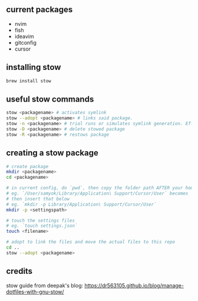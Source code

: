 
## current packages

* nvim
* fish
* ideavim
* gitconfig
* cursor

## installing stow

```bash
brew install stow
```

## useful stow commands

```bash
stow <packagename> # activates symlink
stow --adopt <packagename> # links said package.
stow -n <packagename> # trial runs or simulates symlink generation. Effective for checking for errors
stow -D <packagename> # delete stowed package
stow -R <packagename> # restows package
```

## creating a stow package

```bash
# create package
mkdir <packagename>
cd <packagename>

# in current config, do `pwd`, then copy the folder path AFTER your home directory
# eg. `/User/samyok/Library/Application\ Support/Cursor/User` becomes `Library/Application\ Support/Cursor/User`
# then insert that below
# eg. `mkdir -p Library/Application\ Support/Cursor/User`
mkdir -p <settingspath>

# touch the settings files
# eg. `touch settings.json`
touch <filename>

# adopt to link the files and move the actual files to this repo
cd ..
stow --adopt <packagename>
```

## credits

stow guide from deepak's blog: https://dr563105.github.io/blog/manage-dotfiles-with-gnu-stow/
